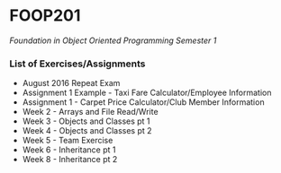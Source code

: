 # FOOP201
*Foundation in Object Oriented Programming Semester 1*

### List of Exercises/Assignments ###
* August 2016 Repeat Exam
* Assignment 1 Example - Taxi Fare Calculator/Employee Information
* Assignment 1 - Carpet Price Calculator/Club Member Information
* Week 2 - Arrays and File Read/Write
* Week 3 - Objects and Classes pt 1
* Week 4 - Objects and Classes pt 2
* Week 5 - Team Exercise
* Week 6 - Inheritance pt 1
* Week 8 - Inheritance pt 2
